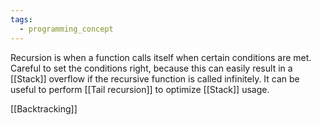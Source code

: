 ```yaml
---
tags:
  - programming_concept
---
```

Recursion is when a function calls itself when certain conditions are met. Careful to set the conditions right, because this can easily result in a [[Stack]] overflow if the recursive function is called infinitely.
It can be useful to perform [[Tail recursion]] to optimize [[Stack]] usage.

[[Backtracking]]
